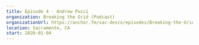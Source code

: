 ```yaml
---
title: Episode 4 - Andrew Pucci
organization: Breaking the Grid (Podcast)
organizationUrl: https://anchor.fm/sac-desco/episodes/Breaking-the-Grid-Episode-4---Andrew-Pucci-ea032s
location: Sacramento, CA
start: 2020-01-04
---
```


